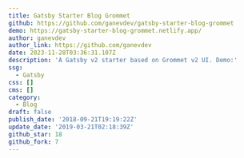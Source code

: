 ```yaml
---
title: Gatsby Starter Blog Grommet
github: https://github.com/ganevdev/gatsby-starter-blog-grommet
demo: https://gatsby-starter-blog-grommet.netlify.app/
author: ganevdev
author_link: https://github.com/ganevdev
date: 2023-11-28T03:36:31.107Z
description: 'A Gatsby v2 starter based on Grommet v2 UI. Demo:'
ssg:
  - Gatsby
css: []
cms: []
category:
  - Blog
draft: false
publish_date: '2018-09-21T19:19:22Z'
update_date: '2019-03-21T02:18:39Z'
github_star: 18
github_fork: 7
---
```

